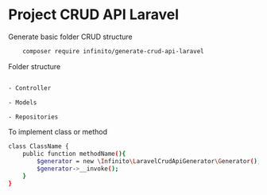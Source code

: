 # Project CRUD API Laravel

Generate basic folder CRUD structure

```sh
    composer require infinito/generate-crud-api-laravel
```


Folder structure

```sh

- Controller

- Models

- Repositories


```


To implement class or method

```sh
class ClassName {
    public function methodName(){
        $generator = new \Infinito\LaravelCrudApiGenerator\Generator();
        $generator->__invoke();
    }
}
```
